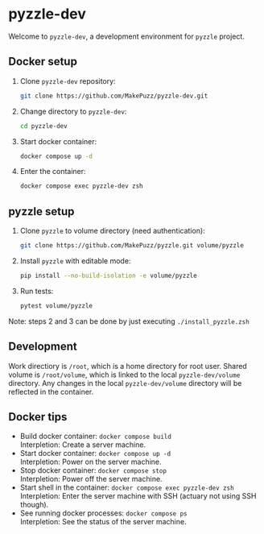# pyzzle-dev
Welcome to `pyzzle-dev`, a development environment for `pyzzle` project.

## Docker setup
1. Clone `pyzzle-dev` repository:
    ```zsh
    git clone https://github.com/MakePuzz/pyzzle-dev.git
    ```
2. Change directory to `pyzzle-dev`:
    ```zsh
    cd pyzzle-dev
    ```
3. Start docker container:
    ```zsh
    docker compose up -d
    ```
4. Enter the container:
    ```zsh
    docker compose exec pyzzle-dev zsh
    ```

## pyzzle setup
1. Clone `pyzzle` to volume directory (need authentication):
    ```zsh
    git clone https://github.com/MakePuzz/pyzzle.git volume/pyzzle
    ```
2. Install `pyzzle` with editable mode:
    ```zsh
    pip install --no-build-isolation -e volume/pyzzle
    ```
3. Run tests:
    ```zsh
    pytest volume/pyzzle
    ```

Note: steps 2 and 3 can be done by just executing `./install_pyzzle.zsh`


## Development
Work directiory is `/root`, which is a home directory for root user.
Shared volume is `/root/volume`, which is linked to the local `pyzzle-dev/volume` directory.
Any changes in the local `pyzzle-dev/volume` directory will be reflected in the container.

## Docker tips
* Build docker container: `docker compose build`  
    Interpletion: Create a server machine.
* Start docker container: `docker compose up -d`  
    Interpletion: Power on the server machine.
* Stop docker container: `docker compose stop`  
    Interpletion: Power off the server machine.
* Start shell in the container: `docker compose exec pyzzle-dev zsh`  
    Interpletion: Enter the server machine with SSH (actuary not using SSH though).
* See running docker processes: `docker compose ps`  
    Interpletion: See the status of the server machine.